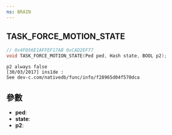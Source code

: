 ```yaml
---
ns: BRAIN
---
```

## TASK_FORCE_MOTION_STATE

```c
// 0x4F056E1AFFEF17AB 0xCAD2EF77
void TASK_FORCE_MOTION_STATE(Ped ped, Hash state, BOOL p2);
```

```
p2 always false  
[30/03/2017] ins1de :  
See dev-c.com/nativedb/func/info/f28965d04f570dca  
```

## 參數
* **ped**: 
* **state**: 
* **p2**: 

